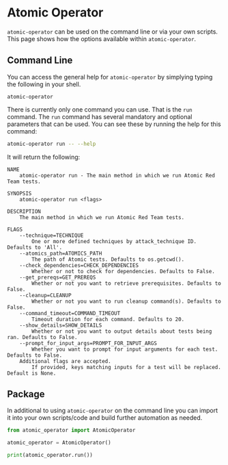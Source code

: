 # Atomic Operator

`atomic-operator` can be used on the command line or via your own scripts. This page shows how the options available within `atomic-operator`.

## Command Line

You can access the general help for `atomic-operator` by simplying typing the following in your shell.

```
atomic-operator
```

There is currently only one command you can use. That is the `run` command. The `run` command has several mandatory and optional parameters that can be used.  You can see these by running the help for this command:

```bash
atomic-operator run -- --help
```

It will return the following:

```text
NAME
    atomic-operator run - The main method in which we run Atomic Red Team tests.

SYNOPSIS
    atomic-operator run <flags>

DESCRIPTION
    The main method in which we run Atomic Red Team tests.

FLAGS
    --technique=TECHNIQUE
        One or more defined techniques by attack_technique ID. Defaults to 'All'.
    --atomics_path=ATOMICS_PATH
        The path of Atomic tests. Defaults to os.getcwd().
    --check_dependencies=CHECK_DEPENDENCIES
        Whether or not to check for dependencies. Defaults to False.
    --get_prereqs=GET_PREREQS
        Whether or not you want to retrieve prerequisites. Defaults to False.
    --cleanup=CLEANUP
        Whether or not you want to run cleanup command(s). Defaults to False.
    --command_timeout=COMMAND_TIMEOUT
        Timeout duration for each command. Defaults to 20.
    --show_details=SHOW_DETAILS
        Whether or not you want to output details about tests being ran. Defaults to False.
    --prompt_for_input_args=PROMPT_FOR_INPUT_ARGS
        Whether you want to prompt for input arguments for each test. Defaults to False.
    Additional flags are accepted.
        If provided, keys matching inputs for a test will be replaced. Default is None.
```

## Package

In additional to using `atomic-operator` on the command line you can import it into your own scripts/code and build further automation as needed.

```python
from atomic_operator import AtomicOperator

atomic_operator = AtomicOperator()

print(atomic_operator.run())
```